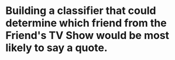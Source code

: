 #  Building a classifier that could determine which friend from the Friend's TV Show would be most likely to say a quote.
